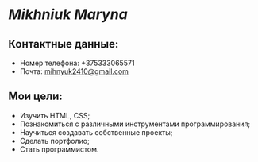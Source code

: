 # ***Mikhniuk Maryna***
 
## **Контактные данные:**
* Номер телефона: +375333065571
* Почта: mihnyuk2410@gmail.com
## **Мои цели:**
* Изучить HTML, CSS;
* Познакомиться с различными инструментами программирования;
* Научиться создавать собственные проекты;
* Сделать портфолио;
* Стать программистом.




